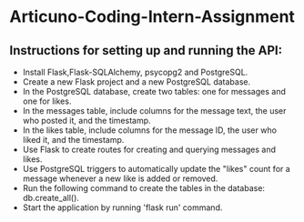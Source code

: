<h1> Articuno-Coding-Intern-Assignment</h1>

## Instructions for setting up and running the API:
  * Install Flask,Flask-SQLAlchemy, psycopg2 and PostgreSQL.
  * Create a new Flask project and a new PostgreSQL database.
  * In the PostgreSQL database, create two tables: one for messages and one for likes.
  * In the messages table, include columns for the message text, the user who posted it, and the timestamp.
  * In the likes table, include columns for the message ID, the user who liked it, and the timestamp.
  * Use Flask to create routes for creating and querying messages and likes.
  * Use PostgreSQL triggers to automatically update the "likes" count for a message whenever a new like is added or removed.
  * Run the following command to create the tables in the database: db.create_all().
  * Start the application by running 'flask run' command.
